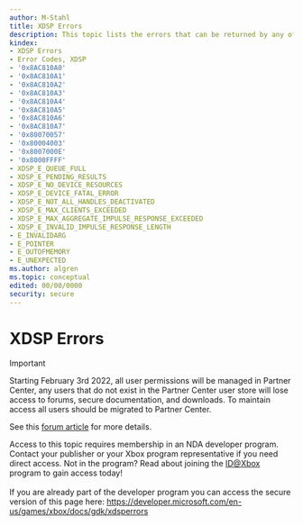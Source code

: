 ```yaml
---
author: M-Stahl
title: XDSP Errors
description: This topic lists the errors that can be returned by any of the XDSP APIs.
kindex:
- XDSP Errors
- Error Codes, XDSP
- '0x8AC810A0'
- '0x8AC810A1'
- '0x8AC810A2'
- '0x8AC810A3'
- '0x8AC810A4'
- '0x8AC810A5'
- '0x8AC810A6'
- '0x8AC810A7'
- '0x80070057'
- '0x80004003'
- '0x8007000E'
- '0x8000FFFF'
- XDSP_E_QUEUE_FULL
- XDSP_E_PENDING_RESULTS
- XDSP_E_NO_DEVICE_RESOURCES
- XDSP_E_DEVICE_FATAL_ERROR
- XDSP_E_NOT_ALL_HANDLES_DEACTIVATED
- XDSP_E_MAX_CLIENTS_EXCEEDED
- XDSP_E_MAX_AGGREGATE_IMPULSE_RESPONSE_EXCEEDED
- XDSP_E_INVALID_IMPULSE_RESPONSE_LENGTH
- E_INVALIDARG
- E_POINTER
- E_OUTOFMEMORY
- E_UNEXPECTED
ms.author: algren
ms.topic: conceptual
edited: 00/00/0000
security: secure
---
```


# XDSP Errors
> [!IMPORTANT]
> Starting February 3rd 2022, all user permissions will be managed in Partner Center, any users that do not exist in the Partner Center user store will lose access to forums, secure documentation, and downloads. To maintain access all users should be migrated to Partner Center. <p></p>See this <a href="https://forums.xboxlive.com/articles/132187/breaking-change-user-access-for-forums-secure-docu.html">forum article</a> for more details.  

 Access to this topic requires membership in an NDA developer program. Contact your publisher or your Xbox program representative if you need direct access. Not in the program? Read about joining the <a href="https://www.xbox.com/Developers/id">ID@Xbox</a> program to gain access today!  <br/><br/>If you are already part of the developer program you can access the secure version of this page here: <a target="_blank" href="https://developer.microsoft.com/en-us/games/xbox/docs/gdk/xdsperrors">https://developer.microsoft.com/en-us/games/xbox/docs/gdk/xdsperrors</a>
